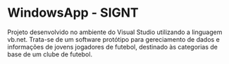 # WindowsApp - SIGNT
Projeto desenvolvido no ambiente do Visual Studio utilizando a linguagem vb.net. Trata-se de um software protótipo para gereciamento de dados e informações de jovens jogadores de futebol, destinado às categorias de base de um clube de futebol.


